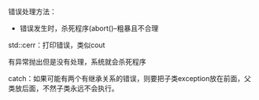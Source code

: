 错误处理方法：

- 错误发生时，杀死程序(abort()–粗暴且不合理

std::cerr：打印错误，类似cout



有异常抛出但是没有处理，系统就会杀死程序

catch：如果可能有两个有继承关系的错误，则要把子类exception放在前面，父类放后面，不然子类永远不会执行。